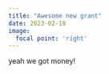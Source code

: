 ```yaml
---
title: "Awesome new grant"
date: 2023-02-18
image:
  focal point: 'right'
---
```



yeah we got money!
